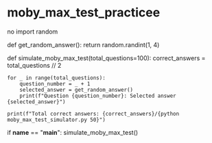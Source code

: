 # moby_max_test_practicee
no
import random

def get_random_answer():
    return random.randint(1, 4)

def simulate_moby_max_test(total_questions=100):
    correct_answers = total_questions // 2

    for _ in range(total_questions):
        question_number = _ + 1
        selected_answer = get_random_answer()
        print(f"Question {question_number}: Selected answer {selected_answer}")

    print(f"Total correct answers: {correct_answers}/{python moby_max_test_simulator.py 50}")

if __name__ == "__main__":
    simulate_moby_max_test()
